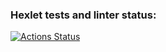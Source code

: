 ### Hexlet tests and linter status:
[![Actions Status](https://github.com/KatyaLetuchaya/frontend-project-44/workflows/hexlet-check/badge.svg)](https://github.com/KatyaLetuchaya/frontend-project-44/actions)